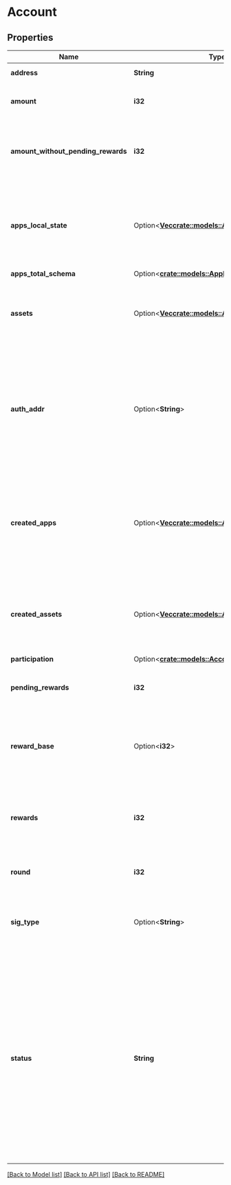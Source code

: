 # Account

## Properties

Name | Type | Description | Notes
------------ | ------------- | ------------- | -------------
**address** | **String** | the account public key | 
**amount** | **i32** | \\[algo\\] total number of MicroAlgos in the account | 
**amount_without_pending_rewards** | **i32** | specifies the amount of MicroAlgos in the account, without the pending rewards. | 
**apps_local_state** | Option<[**Vec<crate::models::ApplicationLocalState>**](ApplicationLocalState.md)> | \\[appl\\] applications local data stored in this account.  Note the raw object uses `map[int] -> AppLocalState` for this type. | [optional]
**apps_total_schema** | Option<[**crate::models::ApplicationStateSchema**](ApplicationStateSchema.md)> |  | [optional]
**assets** | Option<[**Vec<crate::models::AssetHolding>**](AssetHolding.md)> | \\[asset\\] assets held by this account.  Note the raw object uses `map[int] -> AssetHolding` for this type. | [optional]
**auth_addr** | Option<**String**> | \\[spend\\] the address against which signing should be checked. If empty, the address of the current account is used. This field can be updated in any transaction by setting the RekeyTo field. | [optional]
**created_apps** | Option<[**Vec<crate::models::Application>**](Application.md)> | \\[appp\\] parameters of applications created by this account including app global data.  Note: the raw account uses `map[int] -> AppParams` for this type. | [optional]
**created_assets** | Option<[**Vec<crate::models::Asset>**](Asset.md)> | \\[apar\\] parameters of assets created by this account.  Note: the raw account uses `map[int] -> Asset` for this type. | [optional]
**participation** | Option<[**crate::models::AccountParticipation**](AccountParticipation.md)> |  | [optional]
**pending_rewards** | **i32** | amount of MicroAlgos of pending rewards in this account. | 
**reward_base** | Option<**i32**> | \\[ebase\\] used as part of the rewards computation. Only applicable to accounts which are participating. | [optional]
**rewards** | **i32** | \\[ern\\] total rewards of MicroAlgos the account has received, including pending rewards. | 
**round** | **i32** | The round for which this information is relevant. | 
**sig_type** | Option<**String**> | Indicates what type of signature is used by this account, must be one of: * sig * msig * lsig | [optional]
**status** | **String** | \\[onl\\] delegation status of the account's MicroAlgos * Offline - indicates that the associated account is delegated. *  Online  - indicates that the associated account used as part of the delegation pool. *   NotParticipating - indicates that the associated account is neither a delegator nor a delegate. | 

[[Back to Model list]](../README.md#documentation-for-models) [[Back to API list]](../README.md#documentation-for-api-endpoints) [[Back to README]](../README.md)


